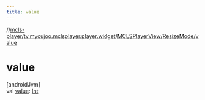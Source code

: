 ```yaml
---
title: value
---
```

//[mcls-player](../../../../index.html)/[tv.mycujoo.mclsplayer.player.widget](../../index.html)/[MCLSPlayerView](../index.html)/[ResizeMode](index.html)/[value](value.html)



# value



[androidJvm]\
val [value](value.html): [Int](https://kotlinlang.org/api/latest/jvm/stdlib/kotlin/-int/index.html)




